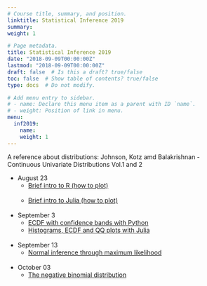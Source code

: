 ```yaml
---
# Course title, summary, and position.
linktitle: Statistical Inference 2019
summary: 
weight: 1

# Page metadata.
title: Statistical Inference 2019
date: "2018-09-09T00:00:00Z"
lastmod: "2018-09-09T00:00:00Z"
draft: false  # Is this a draft? true/false
toc: false  # Show table of contents? true/false
type: docs  # Do not modify.

# Add menu entry to sidebar.
# - name: Declare this menu item as a parent with ID `name`.
# - weight: Position of link in menu.
menu:
  inf2019:
    name: 
    weight: 1
---
```

A reference about distributions:
Johnson, Kotz amd Balakrishnan - Continuous Univariate Distributions Vol.1 and 2

<ul>
  <li>
    August 23
    <ul>
      <li>
        <a href="https://irvinggomez.github.io/Statistical_Inference_2019/Ayudantia_1_23_agosto.html",
           target="_blank">
           Brief intro to R (how to plot)
        </a>
      </li>
      <br>
      <li>
        <a href="Ayudantia_1_23_agosto.jl">
          Brief intro to Julia (how to plot)
        </a>
      </li>
    </ul>
  </li>
  <br>
  <li>
    September 3
    <ul>
      <li>
        <a href="Statistical_Inference_2019/0_ECDF.py">
          ECDF with confidence bands with Python
        </a>
      </li>
      <li>
        <a href="Statistical_Inference_2019/Ayudantia_2_3septiembre.jl">
          Histograms, ECDF and QQ plots with Julia
        </a>
      </li>
    </ul>
  </li>
  <br>
  <li>
    September 13
    <ul>
      <li>
        <a href="Statistical_Inference_2019/Inferencia_Normal.R">
          Normal inference through maximum likelihood
        </a>
      </li>
    </ul>
  </li>
  <br>
  <li>
    October 03
    <ul>
      <li>
        <a href="Statistical_Inference_2019/guia3_2019.pdf">
          The negative binomial distribution
        </a>
      </li>
    </ul>
  </li>
</ul>
